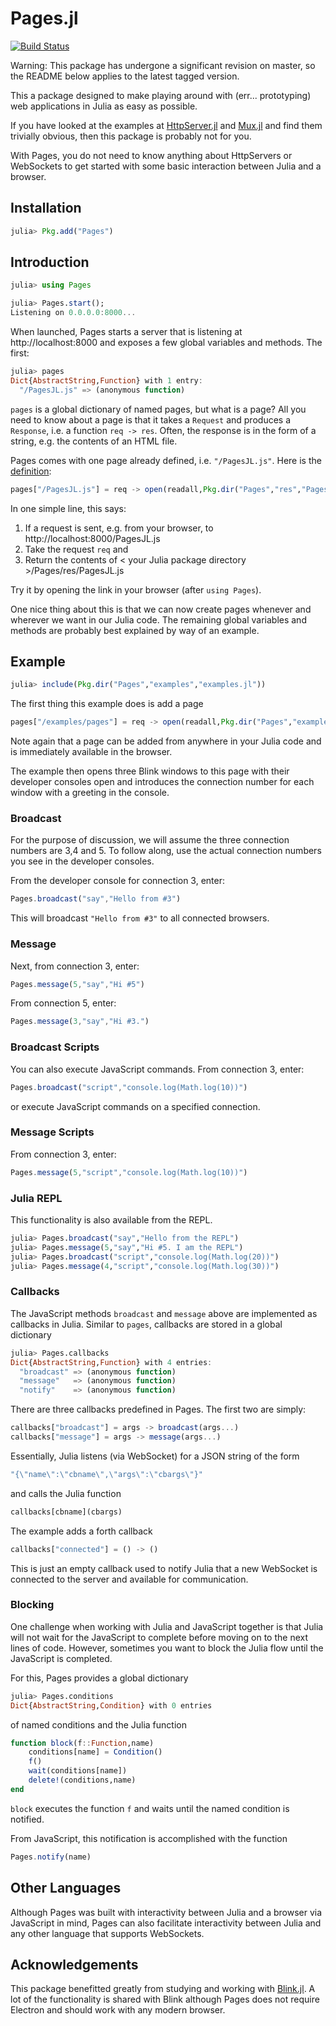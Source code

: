 # Pages.jl

[![Build Status](https://travis-ci.org/EricForgy/Pages.jl.svg?branch=master)](https://travis-ci.org/EricForgy/Pages.jl)

Warning: This package has undergone a significant revision on master, so the README below applies to the latest tagged version.

This a package designed to make playing around with (err... prototyping) web applications in Julia as easy as possible.

If you have looked at the examples at [HttpServer.jl](https://github.com/JuliaWeb/HttpServer.jl) and [Mux.jl](https://github.com/JuliaWeb/Mux.jl) and find them trivially obvious, then this package is probably not for you.

With Pages, you do not need to know anything about HttpServers or WebSockets to get started with some basic interaction between Julia and a browser.

## Installation

~~~julia
julia> Pkg.add("Pages")
~~~

## Introduction

~~~julia
julia> using Pages

julia> Pages.start();
Listening on 0.0.0.0:8000...
~~~

When launched, Pages starts a server that is listening at http://localhost:8000 and exposes a few global variables and methods. The first:

~~~julia
julia> pages
Dict{AbstractString,Function} with 1 entry:
  "/PagesJL.js" => (anonymous function)
~~~

`pages` is a global dictionary of named pages, but what is a page? All you need to know about a page is that it takes a `Request` and produces a `Response`, i.e. a function `req -> res`. Often, the response is in the form of a string, e.g. the contents of an HTML file.

Pages comes with one page already defined, i.e. `"/PagesJL.js"`. Here is the [definition](https://github.com/CoherentCapital/Pages.jl/blob/master/src/server.jl#L7):

~~~julia
pages["/PagesJL.js"] = req -> open(readall,Pkg.dir("Pages","res","PagesJL.js"))
~~~

In one simple line, this says:

1. If a request is sent, e.g. from your browser, to http://localhost:8000/PagesJL.js
2. Take the request `req` and
3. Return the contents of < your Julia package directory >/Pages/res/PagesJL.js

Try it by opening the link in your browser (after `using Pages`).

One nice thing about this is that we can now create pages whenever and wherever we want in our Julia code. The remaining global variables and methods are probably best explained by way of an example.

## Example

~~~julia
julia> include(Pkg.dir("Pages","examples","examples.jl"))
~~~

The first thing this example does is add a page

~~~julia
pages["/examples/pages"] = req -> open(readall,Pkg.dir("Pages","examples","PagesJL.html"))
~~~

Note again that a page can be added from anywhere in your Julia code and is immediately available in the browser.

The example then opens three Blink windows to this page with their developer consoles open and introduces the connection number for each window with a greeting in the console.

### Broadcast

For the purpose of discussion, we will assume the three connection numbers are 3,4 and 5. To follow along, use the actual connection numbers you see in the developer consoles.

From the developer console for connection 3, enter:

~~~js
Pages.broadcast("say","Hello from #3")
~~~

This will broadcast `"Hello from #3"` to all connected browsers.

### Message

Next, from connection 3, enter:

~~~js
Pages.message(5,"say","Hi #5")
~~~

From connection 5, enter:

~~~js
Pages.message(3,"say","Hi #3.")
~~~

### Broadcast Scripts

You can also execute JavaScript commands. From connection 3, enter:

~~~js
Pages.broadcast("script","console.log(Math.log(10))")
~~~

or execute JavaScript commands on a specified connection.

### Message Scripts

From connection 3, enter:

~~~js
Pages.message(5,"script","console.log(Math.log(10))")
~~~

### Julia REPL

This functionality is also available from the REPL.

~~~julia
julia> Pages.broadcast("say","Hello from the REPL")
julia> Pages.message(5,"say","Hi #5. I am the REPL")
julia> Pages.broadcast("script","console.log(Math.log(20))")
julia> Pages.message(4,"script","console.log(Math.log(30))")
~~~

### Callbacks

The JavaScript methods `broadcast` and `message` above are implemented as callbacks in Julia. Similar to `pages`, callbacks are stored in a global dictionary

~~~julia
julia> Pages.callbacks
Dict{AbstractString,Function} with 4 entries:
  "broadcast" => (anonymous function)
  "message"   => (anonymous function)
  "notify"    => (anonymous function)
~~~

There are three callbacks predefined in Pages. The first two are simply:

~~~julia
callbacks["broadcast"] = args -> broadcast(args...)
callbacks["message"] = args -> message(args...)
~~~

Essentially, Julia listens (via WebSocket) for a JSON string of the form

~~~js
"{\"name\":\"cbname\",\"args\":\"cbargs\"}"
~~~

and calls the Julia function

~~~julia
callbacks[cbname](cbargs)
~~~

The example adds a forth callback

~~~julia
callbacks["connected"] = () -> ()
~~~

This is just an empty callback used to notify Julia that a new WebSocket is connected to the server and available for communication.

### Blocking

One challenge when working with Julia and JavaScript together is that Julia will not wait for the JavaScript to complete before moving on to the next lines of code. However, sometimes you want to block the Julia flow until the JavaScript is completed.

For this, Pages provides a global dictionary

~~~julia
julia> Pages.conditions
Dict{AbstractString,Condition} with 0 entries
~~~

of named conditions and the Julia function

~~~julia
function block(f::Function,name)
    conditions[name] = Condition()
    f()
    wait(conditions[name])
    delete!(conditions,name)
end
~~~

`block` executes the function `f` and waits until the named condition is notified.

From JavaScript, this notification is accomplished with the function

~~~js
Pages.notify(name)
~~~

## Other Languages

Although Pages was built with interactivity between Julia and a browser via JavaScript in mind, Pages can also facilitate interactivity between Julia and any other language that supports WebSockets.

## Acknowledgements

This package benefitted greatly from studying and working with [Blink.jl](https://github.com/JunoLab/Blink.jl). A lot of the functionality is shared with Blink although Pages does not require Electron and should work with any modern browser.
